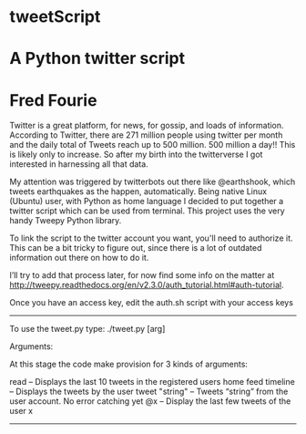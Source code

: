 # tweetScript
# A Python twitter script
# Fred Fourie 

Twitter is a great platform, for news, for gossip, and loads of information. According to Twitter, there are 271 million people using twitter per month and the daily total of Tweets reach up to 500 million. 500 million a day!! This is likely only to increase.
So after my birth into the twitterverse I got interested in harnessing all that data.

My attention was triggered by twitterbots out there like @earthshook, which tweets earthquakes as the happen, automatically.
Being native Linux (Ubuntu) user, with Python as home language I decided to put together a twitter script which can be used from terminal.
This project uses the very handy Tweepy Python library.

To link the script to the twitter account you want, you'll need to authorize it. This can be a bit tricky to figure out, since there is a lot of outdated information out there on how to do it.

I’ll try to add that process later, for now find some info on the matter at http://tweepy.readthedocs.org/en/v2.3.0/auth_tutorial.html#auth-tutorial.

Once you have an access key, edit the auth.sh script with your access keys

******

To use the tweet.py type:
./tweet.py [arg]

Arguments:

At this stage the code make provision for 3 kinds of arguments:

read – Displays the last 10 tweets in the registered users home feed
timeline – Displays the tweets by the user
tweet "string" – Tweets “string” from the user account. No error catching yet
@x – Display the last few tweets of the user x

******
